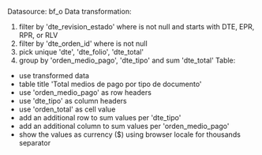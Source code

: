 Datasource: bf_o
Data transformation:
1. filter by 'dte_revision_estado' where is not null and starts with DTE, EPR, RPR, or RLV
2. filter by 'dte_orden_id' where is not null
3. pick unique 'dte', 'dte_folio', 'dte_total'
4. group by 'orden_medio_pago', 'dte_tipo' and sum 'dte_total'
Table:
* use transformed data
* table title 'Total medios de pago por tipo de documento'
* use 'orden_medio_pago' as row headers
* use 'dte_tipo' as column headers
* use 'orden_total' as cell value
* add an additional row to sum values per 'dte_tipo'
* add an additional column to sum values per 'orden_medio_pago'
* show the values as currency ($) using browser locale for thousands separator
